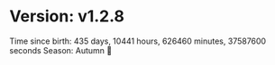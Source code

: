 # Version: v1.2.8
Time since birth: 435 days, 10441 hours, 626460 minutes, 37587600 seconds
Season: Autumn 🍁
